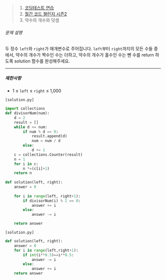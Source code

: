> 1. [코딩테스트 연습](https://programmers.co.kr/learn/challenges)
>2. [월간 코드 챌린지 시즌2](https://programmers.co.kr/learn/challenges)
> 3. 약수의 개수와 덧셈



###### 문제 설명

두 정수 `left`와 `right`가 매개변수로 주어집니다. `left`부터 `right`까지의 모든 수들 중에서, 약수의 개수가 짝수인 수는 더하고, 약수의 개수가 홀수인 수는 뺀 수를 return 하도록 solution 함수를 완성해주세요.

------

##### 제한사항

- 1 ≤ `left` ≤ `right` ≤ 1,000



`[solution.py]`

```python
import collections
def divisorNum(num):
    d = 2
    result = []
    while d <= num:
        if num % d == 0:
            result.append(d)
            num = num / d
        else:
            d += 1
    c = collections.Counter(result)
    n = 1
    for i in c:
        n *=(c[i]+1)
    return n
    
def solution(left, right):
    answer = 0
    
    for i in range(left, right+1):
        if divisorNum(i) % 2 == 0:
            answer += i
        else:
            answer -= i

    return answer
```

`[solution.py]`

```python
def solution(left, right):
    answer = 0
    for i in range(left,right+1):
        if int(i**0.5)==i**0.5:
            answer -= i
        else:
            answer += i
    return answer
```

